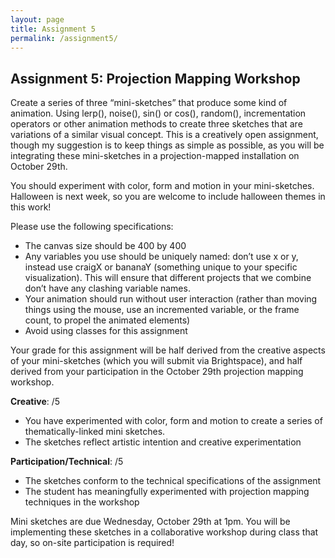 ```yaml
---
layout: page
title: Assignment 5
permalink: /assignment5/
---
```


## Assignment 5: Projection Mapping Workshop

Create a series of three “mini-sketches” that produce some kind of animation. Using  lerp(), noise(), sin() or cos(), random(), incrementation operators or other animation methods to create three sketches that are variations of a similar visual concept. This is a creatively open assignment, though my suggestion is to keep things as simple as possible, as you will be integrating these mini-sketches in a projection-mapped installation on October 29th.

You should experiment with color, form and motion in your mini-sketches. Halloween is next week, so you are welcome to include halloween themes in this work!

Please use the following specifications:
- The canvas size should be 400 by 400
- Any variables you use should be uniquely named: don’t use x or y, instead use craigX or bananaY (something unique to your specific visualization). This will ensure that different projects that we combine don’t have any clashing variable names.
- Your animation should run without user interaction (rather than moving things using the mouse, use an incremented variable, or the frame count, to propel the animated elements)
- Avoid using classes for this assignment

Your grade for this assignment will be half derived from the creative aspects of your mini-sketches (which you will submit via Brightspace), and half derived from your participation in the October 29th projection mapping workshop.


**Creative**: /5
- You have experimented with color, form and motion to create a series of thematically-linked mini sketches.
- The sketches reflect artistic intention and creative experimentation

**Participation/Technical**: /5
- The sketches conform to the technical specifications of the assignment
- The student has meaningfully experimented with projection mapping techniques in the workshop

Mini sketches are due Wednesday, October 29th at 1pm. You will be implementing these sketches in a collaborative workshop during class that day, so on-site participation is required!
